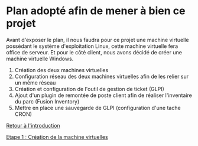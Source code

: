 # Plan adopté afin de mener à bien ce projet 

Avant d'exposer le plan, il nous faudra pour ce projet une machine virtuelle possédant le système d'exploitation Linux, cette machine virtuelle fera office de serveur. Et pour le côté client, nous avons décidé de créer une machine virtuelle Windows.

1. Création des deux machines virtuelles
2. Configuration réseau des deux machines virtuelles afin de les relier sur un même réseau
3. Création et configuration de l'outil de gestion de ticket (GLPI)
4. Ajout d'un plugin de remontée de poste client afin de réaliser l'inventaire du parc (Fusion Inventory) 
5. Mettre en place une sauvegarde de GLPI (configuration d'une tache CRON)

[Retour à l'introduction](https://github.com/kevinguyodo/Linux-deuxieme-annee/blob/main/TP1/Introduction.md)

[Etape 1 : Création de la machine virtuelles](https://github.com/kevinguyodo/Linux-deuxieme-annee/blob/main/TP1/Installation%20VM.md)
